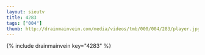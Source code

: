 ```yaml
--- 
layout: sieutv
title: 4283
tags: ["004"]
thumb: http://drainmainvein.com/media/videos/tmb/000/004/283/player.jpg
---
```

{% include drainmainvein key="4283" %} 
